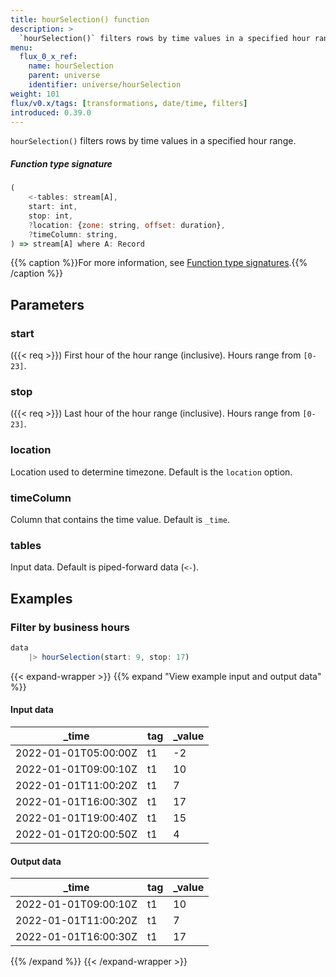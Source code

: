 ```yaml
---
title: hourSelection() function
description: >
  `hourSelection()` filters rows by time values in a specified hour range.
menu:
  flux_0_x_ref:
    name: hourSelection
    parent: universe
    identifier: universe/hourSelection
weight: 101
flux/v0.x/tags: [transformations, date/time, filters]
introduced: 0.39.0
---
```


<!------------------------------------------------------------------------------

IMPORTANT: This page was generated from comments in the Flux source code. Any
edits made directly to this page will be overwritten the next time the
documentation is generated. 

To make updates to this documentation, update the function comments above the
function definition in the Flux source code:

https://github.com/influxdata/flux/blob/master/stdlib/universe/universe.flux#L1034-L1042

Contributing to Flux: https://github.com/influxdata/flux#contributing
Fluxdoc syntax: https://github.com/influxdata/flux/blob/master/docs/fluxdoc.md

------------------------------------------------------------------------------->

`hourSelection()` filters rows by time values in a specified hour range.



##### Function type signature

```js
(
    <-tables: stream[A],
    start: int,
    stop: int,
    ?location: {zone: string, offset: duration},
    ?timeColumn: string,
) => stream[A] where A: Record
```

{{% caption %}}For more information, see [Function type signatures](/flux/v0.x/function-type-signatures/).{{% /caption %}}

## Parameters

### start
({{< req >}})
First hour of the hour range (inclusive). Hours range from `[0-23]`.



### stop
({{< req >}})
Last hour of the hour range (inclusive). Hours range from `[0-23]`.



### location

Location used to determine timezone. Default is the `location` option.



### timeColumn

Column that contains the time value. Default is `_time`.



### tables

Input data. Default is piped-forward data (`<-`).




## Examples

### Filter by business hours

```js
data
    |> hourSelection(start: 9, stop: 17)

```

{{< expand-wrapper >}}
{{% expand "View example input and output data" %}}

#### Input data

| _time                | tag  | _value  |
| -------------------- | ---- | ------- |
| 2022-01-01T05:00:00Z | t1   | -2      |
| 2022-01-01T09:00:10Z | t1   | 10      |
| 2022-01-01T11:00:20Z | t1   | 7       |
| 2022-01-01T16:00:30Z | t1   | 17      |
| 2022-01-01T19:00:40Z | t1   | 15      |
| 2022-01-01T20:00:50Z | t1   | 4       |


#### Output data

| _time                | tag  | _value  |
| -------------------- | ---- | ------- |
| 2022-01-01T09:00:10Z | t1   | 10      |
| 2022-01-01T11:00:20Z | t1   | 7       |
| 2022-01-01T16:00:30Z | t1   | 17      |

{{% /expand %}}
{{< /expand-wrapper >}}
